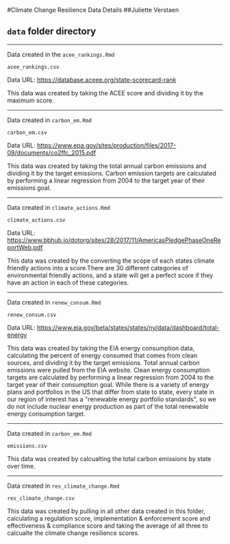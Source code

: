 #Climate Change Resilience Data Details
##Juliette Verstaen
## `data` folder directory

******************************************************************
Data created in the `acee_rankings.Rmd`

`acee_rankings.csv`

Data URL: https://database.aceee.org/state-scorecard-rank

This data was created by taking the ACEE score and dividing it by the maximum score.

******************************************************************

Data created in `carbon_em.Rmd`

`carbon_em.csv`

Data URL: https://www.epa.gov/sites/production/files/2017-09/documents/co2ffc_2015.pdf

This data was created by taking the total annual carbon emissions and dividing it by the target emissions. Carbon emission targets are calculated by performing a linear regression from 2004 to the target year of their emissions goal.

******************************************************************

Data created in `climate_actions.Rmd`

`climate_actions.csv`

Data URL: https://www.bbhub.io/dotorg/sites/28/2017/11/AmericasPledgePhaseOneReportWeb.pdf

This data was created by the converting the scope of each states climate friendly actions into a score.There are 30 different categories of environmental friendly actions, and a state will get a perfect score if they have an action in each of these categories. 

******************************************************************

Data created in `renew_consum.Rmd`

`renew_consum.csv`

Data URL: https://www.eia.gov/beta/states/states/ny/data/dashboard/total-energy

This data was created by taking the EIA energy consumption data, calculating the percent of energy consumed that comes from clean sources, and dividing it by the target emissions. Total annual carbon emissions were pulled from the EIA website. Clean energy consumption targets are calculated by performing a linear regression from 2004 to the target year of their consumption goal. While there is a variety of energy plans and portfolios in the US that differ from state to state, every state in our region of interest has a "renewable energy portfolio standards", so we do not include nuclear energy production as part of the total renewable energy consumption target.

******************************************************************

Data created in `carbon_em.Rmd`

`emissions.csv`

This data was created by calcualting the total carbon emissions by state over time.

******************************************************************

Data created in `res_climate_change.Rmd`

`res_climate_change.csv`

This data was created by pulling in all other data created in this folder, calculating a regulation score, implementation & enforcement score and effectiveness & compliance score and taking the average of all three to calcualte the climate change resilience scores.










